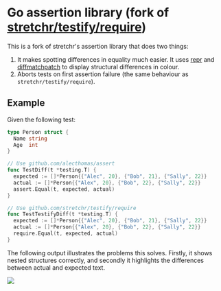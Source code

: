 # Go assertion library (fork of [stretchr/testify/require](https://github.com/stretchr/testify/tree/master/require))

This is a fork of stretchr's assertion library that does two things:

1. It makes spotting differences in equality much easier. It uses [repr](https://github.com/alecthomas/repr) and
    [diffmatchpatch](https://github.com/sergi/go-diff/diffmatchpatch) to display structural differences
    in colour.
2. Aborts tests on first assertion failure (the same behaviour as `stretchr/testify/require`).

## Example

Given the following test:

```go
type Person struct {
  Name string
  Age  int
}

// Use github.com/alecthomas/assert
func TestDiff(t *testing.T) {
  expected := []*Person{{"Alec", 20}, {"Bob", 21}, {"Sally", 22}}
  actual := []*Person{{"Alex", 20}, {"Bob", 22}, {"Sally", 22}}
  assert.Equal(t, expected, actual)
}

// Use github.com/stretchr/testify/require
func TestTestifyDiff(t *testing.T) {
  expected := []*Person{{"Alec", 20}, {"Bob", 21}, {"Sally", 22}}
  actual := []*Person{{"Alex", 20}, {"Bob", 22}, {"Sally", 22}}
  require.Equal(t, expected, actual)
}
```

The following output illustrates the problems this solves. Firstly, it shows
nested structures correctly, and secondly it highlights the differences between
actual and expected text.

<img style="overflow-x: auto;" src="./_example/diff.png">
